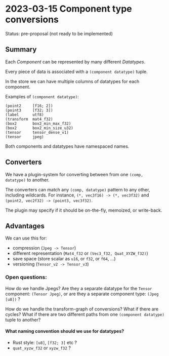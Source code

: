 # 2023-03-15 Component type conversions
Status: pre-proposal (not ready to be implemented)

## Summary
Each _Component_ can be represented by many different _Datatypes_.

Every piece of data is associated with a `(component datatype)` tuple.

In the store we can have multiple columns of datatypes for each component.

Examples of `(component datatype)`:
```
(point2     [f16; 2])
(point3     [f32; 3])
(label      utf8)
(transform  mat4_f32)
(box2       box2_min_max_f32)
(box2       box2_min_size_u32)
(tensor     tensor_dense_v1)
(tensor     jpeg)
```

Both components and datatypes have namespaced names.

## Converters
We have a plugin-system for converting between from one `(comp, datatype)` to another.

The converters can match any `(comp, datatype)` pattern to any other, including wildcards.
For instance, `(*, vec3f16) -> (*, vec3f32)` and `(point2, vec2f32) -> (point3, vec3f32)`.

The plugin may specify if it should be on-the-fly, memoized, or write-back.

## Advantages

We can use this for:
  * compression (`Jpeg -> Tensor`)
  * different representation (`Mat4_f32` or `(Vec3_f32, Quat_XYZW_f32)`)
  * save space (store scalar as `u16`, or `f32`, or `f64`, …)
  * versioning (`Tensor_v2 -> Tensor_v3`)

### Open questions:
How do we handle Jpegs? Are they a separate datatype for the `Tensor` component: `(Tensor Jpeg)`, or are they a separate component type: `(Jpeg [u8])` ?

How do we handle the transform-graph of conversions? What if there are cycles? What if there are two different paths from one `(component datatype)` tuple to another?

#### What naming convention should we use for datatypes?
* Rust style: `[u8]`, `[f32; 3]` etc ?
* `quat_xyzw_f32` or `xyzw_f32` ?
